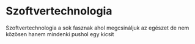 # Szoftvertechnologia
Szoftvertechnologia a sok fasznak ahol megcsináljuk az egészet de nem közösen hanem mindenki pushol egy kicsit

